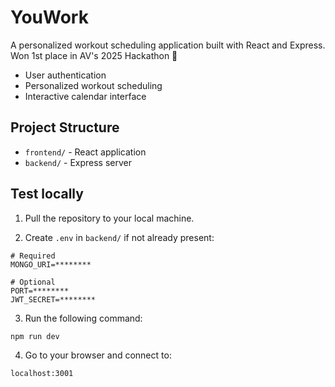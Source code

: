 # YouWork

A personalized workout scheduling application built with React and Express. Won 1st place in AV's 2025 Hackathon 🥳
- User authentication
- Personalized workout scheduling
- Interactive calendar interface

## Project Structure

- `frontend/` - React application
- `backend/` - Express server

## Test locally
1. Pull the repository to your local machine.

2. Create `.env` in `backend/` if not already present:
```
# Required
MONGO_URI=********

# Optional
PORT=********
JWT_SECRET=********
```
3. Run the following command:
```bash
npm run dev
```
4. Go to your browser and connect to:
```
localhost:3001
```

